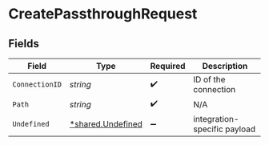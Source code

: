 # CreatePassthroughRequest


## Fields

| Field                                                        | Type                                                         | Required                                                     | Description                                                  |
| ------------------------------------------------------------ | ------------------------------------------------------------ | ------------------------------------------------------------ | ------------------------------------------------------------ |
| `ConnectionID`                                               | *string*                                                     | :heavy_check_mark:                                           | ID of the connection                                         |
| `Path`                                                       | *string*                                                     | :heavy_check_mark:                                           | N/A                                                          |
| `Undefined`                                                  | [*shared.Undefined](../../../pkg/models/shared/undefined.md) | :heavy_minus_sign:                                           | integration-specific payload                                 |